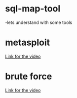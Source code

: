 # sql-map-tool
-lets understand with some tools

# metasploit
[Link for the video](https://www.youtube.com/watch?v=ZHrmg1PKLrk&t=547s)

# brute force
[Link for the video](https://www.youtube.com/watch?v=fBNhBeZPoPE)